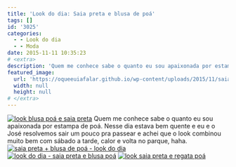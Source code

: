 ```yaml
---
title: 'Look do dia: Saia preta e blusa de poá'
tags: []
id: '3025'
categories:
  - - Look do dia
  - - Moda
date: 2015-11-11 10:35:23
# <extra>
description: 'Quem me conhece sabe o quanto eu sou apaixonada por estampa de poá. Nesse dia estava bem quente e eu e o José resolvemos sair um pouco pra passear e achei que o look combinou muito bem com sábado a tarde, calor e volta no parque, haha.'
featured_image: 
  url: 'https://oqueeuiafalar.github.io/wp-content/uploads/2015/11/saia-preta-blusa-de-poá.jpg'
  width: null
  height: null
# </extra>
---
```


[![look blusa poá e saia preta](/wp-content/uploads/2015/11/saia-preta-blusa-de-poá.jpg)](/wp-content/uploads/2015/11/saia-preta-blusa-de-poá.jpg) Quem me conhece sabe o quanto eu sou apaixonada por estampa de poá. Nesse dia estava bem quente e eu e o José resolvemos sair um pouco pra passear e achei que o look combinou muito bem com sábado a tarde, calor e volta no parque, haha. [![saia preta + blusa de poá - look do dia](/wp-content/uploads/2015/11/look-saia-preta-e-regata-poá.jpg)](/wp-content/uploads/2015/11/look-saia-preta-e-regata-poá.jpg) [![look do dia - saia preta e blusa poá ](/wp-content/uploads/2015/11/saia-preta-e-blusa-de-poá.jpg)](/wp-content/uploads/2015/11/saia-preta-e-blusa-de-poá.jpg) [![look saia preta e regata poá](/wp-content/uploads/2015/11/saia-preta-e-regata-poá.jpg)](/wp-content/uploads/2015/11/saia-preta-e-regata-poá.jpg)
